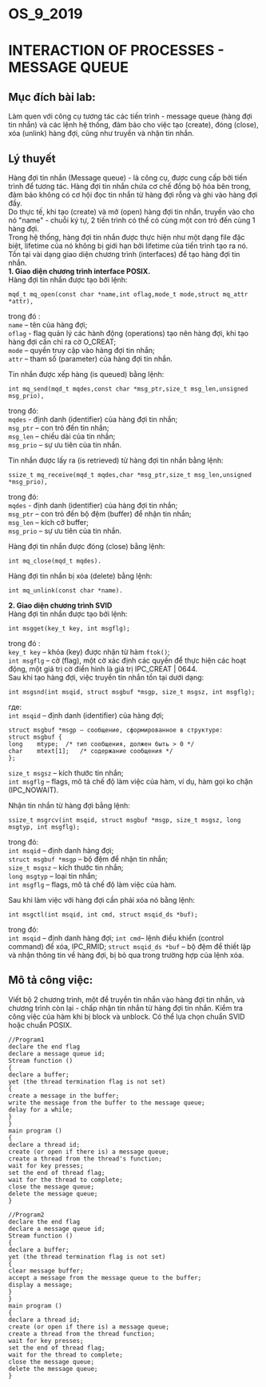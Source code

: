 # OS_9_2019
# INTERACTION OF PROCESSES - MESSAGE QUEUE  
## Mục đích bài lab:  
Làm quen với công cụ tương tác các tiến trình - message queue (hàng đợi tin nhắn) và các lệnh hệ thống, đảm bảo cho việc tạo (create), đóng (close), xóa (unlink) hàng đợi, cũng như truyền và nhận tin nhắn.  
## Lý thuyết  
Hàng đợi tin nhắn (Message queue) - là công cụ, được cung cấp bởi tiến trình để tương tác. Hàng đợi tin nhắn chứa cơ chế đồng bộ hóa bên trong, đảm bảo không có cơ hội đọc tin nhắn từ hàng đợi rỗng và ghi vào hàng đợi đầy.  
Do thực tế, khi tạo (create) và mở (open) hàng đợi tin nhắn, truyền vào cho nó "name" - chuỗi ký tự, 2 tiến trình có thể có cùng một con trỏ đến cùng 1 hàng đợi.  
Trong hệ thống, hàng đợi tin nhắn được thực hiện như một dạng file đặc biệt, lifetime của nó không bị giới hạn bởi lifetime của tiến trình tạo ra nó.  
Tồn tại vài dạng giao diện chương trình (interfaces) để tạo hàng đợi tin nhắn.  
**1. Giao diện chương trình interface POSIX.**   
Hàng đợi tin nhắn được tạo bởi lệnh:  
````
mqd_t mq_open(const char *name,int oflag,mode_t mode,struct mq_attr *attr),
````
trong đó :  
`name` – tên của hàng đợi;  
`oflag` - flag quản lý các hành động (operations) tạo nên hàng đợi, khi tạo hàng đợi cần chỉ ra cờ O_CREAT;    
`mode` – quyền truy cập vào hàng đợi tin nhắn;   
`attr` – tham số (parameter) của hàng đợi tin nhắn.  

Tin nhắn được xếp hàng (is queued) bằng lệnh:  
````
int mq_send(mqd_t mqdes,const char *msg_ptr,size_t msg_len,unsigned msg_prio),
````
trong đó:  
`mqdes` -  định danh (identifier) của hàng đợi tin nhắn;  
`msg_ptr` – con trỏ đến tin nhắn;  
`msg_len` – chiều dài của tin nhắn;  
`msg_prio` – sự ưu tiên của tin nhắn. 

Tin nhắn được lấy ra (is retrieved) từ hàng đợi tin nhắn bằng lệnh:   
````
ssize_t mq_receive(mqd_t mqdes,char *msg_ptr,size_t msg_len,unsigned *msg_prio),
````
trong đó:  
`mqdes` -  định danh (identifier) của hàng đợi tin nhắn;  
`msg_ptr` – con trỏ đến bộ đệm (buffer) để nhận tin nhắn;  
`msg_len` – kích cỡ buffer;  
`msg_prio` – sự ưu tiên của tin nhắn.    

Hàng đợi tin nhắn được đóng (close) bằng lệnh:  
````
int mq_close(mqd_t mqdes).
````

Hàng đợi tin nhắn bị xóa (delete) bằng lệnh:  
````
int mq_unlink(const char *name).
````

**2. Giao diện chương trình SVID**  
Hàng đợi tin nhắn được tạo bởi lệnh:  
````
int msgget(key_t key, int msgflg);
````
trong đó :  
`key_t key` – khóa (key) được nhận từ hàm `ftok()`;  
`int msgflg` – cờ (flag), một cờ xác định các quyền để thực hiện các hoạt động, một giá trị cờ điển hình là giá trị IPC_CREAT | 0644.  
Sau khi tạo hàng đợi, việc truyền tin nhắn tồn tại dưới dạng:  
````
int msgsnd(int msqid, struct msgbuf *msgp, size_t msgsz, int msgflg);
````
где:  
`int msqid` – định danh (identifier) của hàng đợi;    
````
struct msgbuf *msgp – сообщение, сформированное в структуре:  
struct msgbuf {
long	mtype;	/* тип сообщения, должен быть > 0 */
char	mtext[1];	/* содержание сообщения */
};
````
`size_t msgsz` – kích thước tin nhắn;  
`int msgflg` – flags, mô tả chế độ làm việc của hàm, ví dụ, hàm gọi ko chặn (IPC_NOWAIT).  

Nhận tin nhắn từ hàng đợi bằng lệnh:  
````
ssize_t msgrcv(int msqid, struct msgbuf *msgp, size_t msgsz, long msgtyp, int msgflg);
````
trong đó:  
`int msqid` – định danh hàng đợi;  
`struct msgbuf *msgp` – bộ đệm để nhận tin nhắn;  
`size_t msgsz` – kích thước tin nhắn;  
`long msgtyp` – loại tin nhắn;  
`int msgflg` – flags, mô tả chế độ làm việc của hàm.  

Sau khi làm việc với hàng đợi cần phải xóa nó bằng lệnh:   
````
int msgctl(int msqid, int cmd, struct msqid_ds *buf);
````
trong đó:  
`int msqid` – định danh hàng đợi;
`int cmd`– lệnh điều khiển (control command) để xóa, IPC_RMID;
`struct msqid_ds *buf` – bộ đệm để thiết lập và nhận thông tin về hàng đợi, bị bỏ qua trong trường hợp của lệnh xóa.  

## Mô tả công việc:  
Viết bộ 2 chương trình, một để truyền tin nhắn vào hàng đợi tin nhắn, và chương trình còn lại  - chấp nhận tin nhắn từ hàng đợi tin nhắn. Kiểm tra công việc của hàm khi bị block và unblock. Có thể lựa chọn chuẩn SVID hoặc chuẩn POSIX.  
````
//Program1
declare the end flag
declare a message queue id;
Stream function ()
{
declare a buffer;
yet (the thread termination flag is not set)
{
create a message in the buffer;
write the message from the buffer to the message queue;
delay for a while;
}
}
main program ()
{
declare a thread id;
create (or open if there is) a message queue;
create a thread from the thread's function;
wait for key presses;
set the end of thread flag;
wait for the thread to complete;
close the message queue;
delete the message queue;
}
````
````
//Program2
declare the end flag
declare a message queue id;
Stream function ()
{
declare a buffer;
yet (the thread termination flag is not set)
{
clear message buffer;
accept a message from the message queue to the buffer;
display a message;
}
}
main program ()
{
declare a thread id;
create (or open if there is) a message queue;
create a thread from the thread function;
wait for key presses;
set the end of thread flag;
wait for the thread to complete;
close the message queue;
delete the message queue;
}
````


